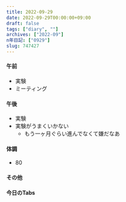 ```yaml
---
title: 2022-09-29
date: 2022-09-29T00:00:00+09:00
draft: false
tags: ["diary", ""]
archives: ["2022-09"]
n年日記: ["0929"]
slug: 747427
---
```

#### 午前
- 実験
- ミーティング
#### 午後
- 実験
- 実験がうまくいかない
  - もう一ヶ月ぐらい進んでなくて嫌だなあ
#### 体調
- 80
#### その他
#### 今日のTabs